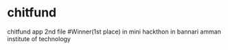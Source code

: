 # chitfund
chitfund app 2nd file
#Winner(1st place) in mini hackthon in bannari amman institute of technology
